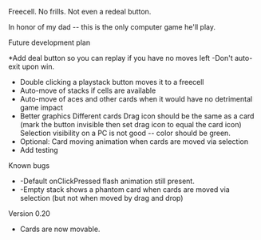 Freecell. No frills. Not even a redeal button.

In honor of my dad -- this is the only computer game he'll play.

Future development plan

 *Add deal button so you can replay if you have no moves left
     -Don't auto-exit upon win.

 * Double clicking a playstack button moves it to a freecell
 * Auto-move of stacks if cells are available
 * Auto-move of aces and other cards when it would have no detrimental
game impact
 * Better graphics
      Different cards
      Drag icon should be the same as a card (mark the button invisible then set
	drag icon to equal the card icon)
      Selection visibility on a PC is not good -- color should be green.
 * Optional: Card moving animation when cards are moved via selection
 * Add testing
 
Known bugs
 * -Default onClickPressed flash animation still present.
 * -Empty stack shows a phantom card when cards are moved via selection
(but not when moved by drag and drop)

Version 0.20
 * Cards are now movable.

